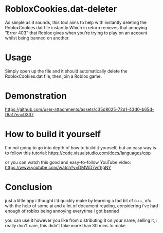 # RobloxCookies.dat-deleter
As simple as it sounds, this tool aims to help with instantly deleting the RobloxCookies.dat file instantly
Which in return removes that annoying "Error 403" that Roblox gives when you're trying to play on an account
whilst being banned on another.

# Usage
Simply open up the file and it should automatically delete the RobloxCookies.dat file, then join a Roblox game.

# Demonstration
https://github.com/user-attachments/assets/c35d8025-72d1-43d0-b65d-f6a12eac0337

# How to build it yourself
I'm not going to go into depth of how to build it yourself, but an easy way is to follow this tutorial:
https://code.visualstudio.com/docs/languages/cpp

or you can watch this good and easy-to-follow YouTube video:
https://www.youtube.com/watch?v=DMWD7wfhgNY

# Conclusion
just a little app i thought i'd quickly make by learning a tad bit of c++, ofc with the help of some ai
and a lot of document reading, considering i've had enough of roblox being annoying everytime i got banned

you can use it however you like from distributing it on your name, selling it, i really don't care, this didn't take more than 30 mins to make
